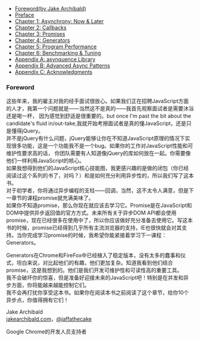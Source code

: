 * [Foreword(by Jake Archibald)](#foreword)
* [Preface](#preface)
* [Chapter 1: Asynchrony: Now & Later](#chapter-1-asynchrony-now--later)
* [Chapter 2: Callbacks](#chapter-2-callbacks)
* [Chapter 3: Promises](#chapter-3-promises)
* [Chapter 4: Generators](#chapter-4-generators)
* [Chapter 5: Program Performance](#chapter-5-program-performance)
* [Chapter 6: Benchmarking & Tuning](#chapter-6-benchmarking--tuning)
* [Appendix A: asynquence Library](#appendix-a-asynquence-library)
* [Appendix B: Advanced Async Patterns](#appendix-b-advanced-async-patterns)
* [Appendix C: Acknowledgments](#appendix-c-acknowledgments)


### Foreword

这些年来，我的雇主对我的经手面试很放心。如果我们正在招聘JavaScript方面的人才，我第一个问题就是——当然这不是真的——我首先观察面试者是需要沐浴还是喝一杯，
因为感觉到舒适是很重要的。but once I'm past the bit about the candidate's fluid in/out-take,我就开始考擦面试者是真的懂JavaScript，还是只是懂得jQuery。  <br>
并不是jQuery有什么问题，jQuery能够让你在不知道JavaScript原理的情况下实现很多功能，这是一个功能我不是一个bug。如果你的工作对JavaScript性能和可维护性要求高的话，
你团队需要有人知道像jQuery的库如何放在一起。你需要像他们一样利用JavaScript的核心。  <br>
如果我想得到他们的JavaScript核心技能图，我更感兴趣的是做的闭包（你已经阅读过这个系列的书了，对吗？）和是如何充分利用异步性的，所以我们写了这本书。 <br>
对于初学者，你将通过异步编程的支柱——回调，当然，这不太令人满意，但是下一章节的课程promise就充满美味了。   <br>
如果你不知道promise，那么你现在就应该去学习它。Promise是在JavaScript和DOM中提供异步返回值的官方方式。未来所有关于异步DOM API都会使用promise，现在已经很多在使用中了，所以你应该做好充分准备去使用它。写这本书的时候，promise已经得到几乎所有主流浏览器的支持，IE也很快就会对其支持。当你完成学习promise的时候，我希望你能紧接着学习下一课程：Generators。   <br>

Generators在Chrome和FireFox中已经植入了稳定版本，没有太多的蠢事和仪式，坦白来说，对比起他们的有趣，他们更加复杂。知道我看到他们结合promise，这是我想到的。他们是我们开发可维护性和可读性高的重要工具。   <br>
我不会破坏你的惊喜，但是准备好迎接未来的JavaScript吧！特别是在并发和异步方面，你将能越来越能控制它们。   <br>
我不会再打扰你享受这本书。如果你在阅读本书之前阅读了这个章节，给你10个异步点，你值得拥有它们！   <br>

Jake Archibald  <br>
[jakearchibald.com](https://jakearchibald.com/)，[@jaffathecake](https://twitter.com/jaffathecake)

Google Chrome的开发人员支持者
